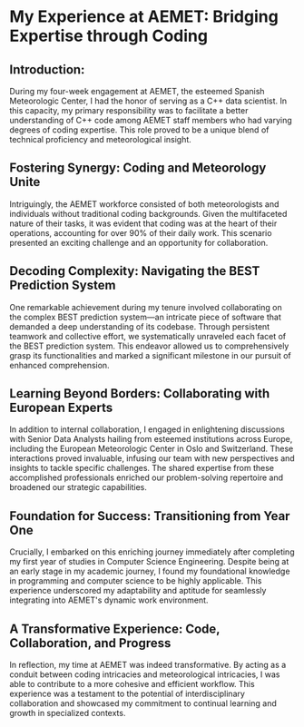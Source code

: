 
# My Experience at AEMET: Bridging Expertise through Coding

## Introduction:
During my four-week engagement at AEMET, the esteemed Spanish Meteorologic Center, I had the honor of serving as a C++ data scientist. In this capacity, my primary responsibility was to facilitate a better understanding of C++ code among AEMET staff members who had varying degrees of coding expertise. This role proved to be a unique blend of technical proficiency and meteorological insight.

## Fostering Synergy: Coding and Meteorology Unite
Intriguingly, the AEMET workforce consisted of both meteorologists and individuals without traditional coding backgrounds. Given the multifaceted nature of their tasks, it was evident that coding was at the heart of their operations, accounting for over 90% of their daily work. This scenario presented an exciting challenge and an opportunity for collaboration.

## Decoding Complexity: Navigating the BEST Prediction System
One remarkable achievement during my tenure involved collaborating on the complex BEST prediction system—an intricate piece of software that demanded a deep understanding of its codebase. Through persistent teamwork and collective effort, we systematically unraveled each facet of the BEST prediction system. This endeavor allowed us to comprehensively grasp its functionalities and marked a significant milestone in our pursuit of enhanced comprehension.

## Learning Beyond Borders: Collaborating with European Experts
In addition to internal collaboration, I engaged in enlightening discussions with Senior Data Analysts hailing from esteemed institutions across Europe, including the European Meteorologic Center in Oslo and Switzerland. These interactions proved invaluable, infusing our team with new perspectives and insights to tackle specific challenges. The shared expertise from these accomplished professionals enriched our problem-solving repertoire and broadened our strategic capabilities.

## Foundation for Success: Transitioning from Year One
Crucially, I embarked on this enriching journey immediately after completing my first year of studies in Computer Science Engineering. Despite being at an early stage in my academic journey, I found my foundational knowledge in programming and computer science to be highly applicable. This experience underscored my adaptability and aptitude for seamlessly integrating into AEMET's dynamic work environment.

## A Transformative Experience: Code, Collaboration, and Progress
In reflection, my time at AEMET was indeed transformative. By acting as a conduit between coding intricacies and meteorological intricacies, I was able to contribute to a more cohesive and efficient workflow. This experience was a testament to the potential of interdisciplinary collaboration and showcased my commitment to continual learning and growth in specialized contexts.
